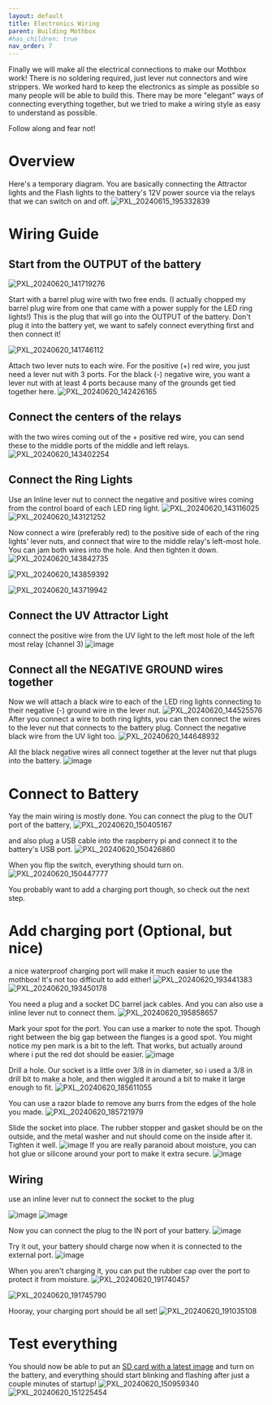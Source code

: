 ```yaml
---
layout: default
title: Electronics Wiring
parent: Building Mothbox
#has_children: true
nav_order: 7
---
```


Finally we will make all the electrical connections to make our Mothbox work! There is no soldering required, just lever nut connectors and wire strippers.
We worked hard to keep the electronics as simple as possible so many people will be able to build this. There may be more "elegant" ways of connecting everything together, but we tried to make a wiring style as easy to understand as possible. 

Follow along and fear not!

# Overview
Here's a temporary diagram. You are basically connecting the Attractor lights and the Flash lights to the battery's 12V power source via the relays that we can switch on and off.
![PXL_20240615_195332839](https://github.com/Digital-Naturalism-Laboratories/Mothbox/assets/742627/58deee13-4b66-4fa3-883e-b2eaaa2e85b1)


# Wiring Guide
## Start from the OUTPUT of the battery
![PXL_20240620_141719276](https://github.com/Digital-Naturalism-Laboratories/Mothbox/assets/742627/bda29859-2576-4e1f-9fcf-eb3ed73a26cf)

Start with a barrel plug wire with two free ends. (I actually chopped my barrel plug wire from one that came with a power supply for the LED ring lights!)
This is the plug that will go into the OUTPUT of the battery. Don't plug it into the battery yet, we want to safely connect everything first and then connect it!

![PXL_20240620_141746112](https://github.com/Digital-Naturalism-Laboratories/Mothbox/assets/742627/361faa84-31e9-440d-b031-0833ef7a540e)

Attach two lever nuts to each wire. For the positive (+) red wire, you just need a lever nut with 3 ports. For the black (-) negative wire, you want a lever nut with at least 4 ports because many of the grounds get tied together here.
![PXL_20240620_142426165](https://github.com/Digital-Naturalism-Laboratories/Mothbox/assets/742627/377c88cd-af71-43a1-9f9f-e62d86212ffe)

## Connect the centers of the relays

with the two wires coming out of the + positive red wire, you can send these to the middle ports of the middle and left relays.
![PXL_20240620_143402254](https://github.com/Digital-Naturalism-Laboratories/Mothbox/assets/742627/8a32a930-fdc2-45b0-ae3c-8fb9755ab6b8)


## Connect the Ring Lights
Use an Inline lever nut to connect the negative and positive wires coming from the control board of each LED ring light.
![PXL_20240620_143116025](https://github.com/Digital-Naturalism-Laboratories/Mothbox/assets/742627/5f14c01b-00cc-4b98-81df-b84dc81b4b2b)
![PXL_20240620_143121252](https://github.com/Digital-Naturalism-Laboratories/Mothbox/assets/742627/572008a0-f0d9-403b-9b24-95547c1f4353)

Now connect a wire (preferably red) to the positive side of each of the ring lights' lever nuts, and connect that wire to the middle relay's left-most hole. You can jam both wires into the hole. And then tighten it down.
![PXL_20240620_143842735](https://github.com/Digital-Naturalism-Laboratories/Mothbox/assets/742627/bada9af1-6a8b-40d0-803c-05b4fa02eb03)

![PXL_20240620_143859392](https://github.com/Digital-Naturalism-Laboratories/Mothbox/assets/742627/a6a50e01-838d-4e9f-8eb0-c50d824af6cd)

![PXL_20240620_143719942](https://github.com/Digital-Naturalism-Laboratories/Mothbox/assets/742627/3fb5a7c0-a3e1-4060-9ebb-d3ec70d6756b)

## Connect the UV Attractor Light
connect the positive wire from the UV light to the left most hole of the left most relay (channel 3)
![image](https://github.com/Digital-Naturalism-Laboratories/Mothbox/assets/742627/b762c973-733c-46cc-b772-a1bd11b6d4e7)

## Connect all the NEGATIVE GROUND wires together
Now we will attach a black wire to each of the LED ring lights connecting to their negative (-) ground wire in the lever nut.
![PXL_20240620_144525576](https://github.com/Digital-Naturalism-Laboratories/Mothbox/assets/742627/0a34f1ac-130c-40ae-bf7f-38df4cf32cee)
After you connect a wire to both ring lights, you can then connect the wires to the lever nut that connects to the battery plug. Connect the negative black wire from the UV light too.
![PXL_20240620_144648932](https://github.com/Digital-Naturalism-Laboratories/Mothbox/assets/742627/b3aa68ac-4c4c-46dd-94dc-d66e3dddd796)

All the black negative wires all connect together at the lever nut that plugs into the battery.
![image](https://github.com/Digital-Naturalism-Laboratories/Mothbox/assets/742627/0d2fb85f-1de3-48aa-ad94-c87a5f8dcd19)

# Connect to Battery
Yay the main wiring is mostly done. You can connect the plug to the OUT port of the battery,
![PXL_20240620_150405167](https://github.com/Digital-Naturalism-Laboratories/Mothbox/assets/742627/d7341c03-60b4-4ac5-95bc-074fe199cf7a)


and also plug a USB cable into the raspberry pi and connect it to the battery's USB port.
![PXL_20240620_150426860](https://github.com/Digital-Naturalism-Laboratories/Mothbox/assets/742627/4673a506-74e9-4d02-bd75-125442b1d69e)

When you flip the switch, everything should turn on.
![PXL_20240620_150447777](https://github.com/Digital-Naturalism-Laboratories/Mothbox/assets/742627/733881f7-a3d0-4b95-9e71-31fe0f7f33eb)

You probably want to add a charging port though, so check out the next step.

# Add charging port (Optional, but nice)
a nice waterproof charging port will make it much easier to use the mothbox! It's not too difficult to add either!
![PXL_20240620_193441383](https://github.com/Digital-Naturalism-Laboratories/Mothbox/assets/742627/a425a922-1475-46c4-ae93-56fd8cc75313)
![PXL_20240620_193450178](https://github.com/Digital-Naturalism-Laboratories/Mothbox/assets/742627/599533bd-8736-4c59-a80a-1b78619faf76)

You need a plug and a socket DC barrel jack cables. And you can also use a inline lever nut to connect them.
![PXL_20240620_195858657](https://github.com/Digital-Naturalism-Laboratories/Mothbox/assets/742627/a6376891-2706-4e3e-a003-0edd4d46b674)

Mark your spot for the port. You can use a marker to note the spot. Though right between the big gap between the flanges is a good spot. You might notice my pen mark is a bit to the left. That works, but actually around where i put the red dot should be easier.
![image](https://github.com/Digital-Naturalism-Laboratories/Mothbox/assets/742627/10b70c21-9337-485a-9186-2324bf1b0e06)



Drill a hole. Our socket is a little over 3/8 in in diameter, so i used a 3/8 in drill bit to make a hole, and then wiggled it around a bit to make it large enough to fit. 
![PXL_20240620_185611055](https://github.com/Digital-Naturalism-Laboratories/Mothbox/assets/742627/f55ffc26-adcb-4c15-96ca-ddbc6bb00e10)

You can use a razor blade to remove any burrs from the edges of the hole you made.
![PXL_20240620_185721979](https://github.com/Digital-Naturalism-Laboratories/Mothbox/assets/742627/e548a86a-03da-4662-8dc4-59c851655ff2)

Slide the socket into place. The rubber stopper and gasket should be on the outside, and the metal washer and nut should come on the inside after it. Tighten it well.
![image](https://github.com/Digital-Naturalism-Laboratories/Mothbox/assets/742627/4876edc3-8cdb-4c24-a8a7-d3b466d5fd8a)
If you are really paranoid about moisture, you can hot glue or silicone around your port to make it extra secure.
![image](https://github.com/Digital-Naturalism-Laboratories/Mothbox/assets/742627/59105d35-93fc-433c-bc66-981e39d7e803)

## Wiring
use an inline lever nut to connect the socket to the plug

![image](https://github.com/Digital-Naturalism-Laboratories/Mothbox/assets/742627/ef06751f-ea85-4ae8-89ce-63c4495adaf8)
![image](https://github.com/Digital-Naturalism-Laboratories/Mothbox/assets/742627/dda78c19-a41c-4487-97c4-7330b2ab44c9)

Now you can connect the plug to the IN port of your battery.
![image](https://github.com/Digital-Naturalism-Laboratories/Mothbox/assets/742627/658a6754-0f17-4b44-ab27-db76b8c48800)

Try it out, your battery should charge now when it is connected to the external port.
![image](https://github.com/Digital-Naturalism-Laboratories/Mothbox/assets/742627/b6aa7c63-54ab-48ab-a8bf-e5a2a70c4ab6)


When you aren't charging it, you can put the rubber cap over the port to protect it from moisture.
![PXL_20240620_191740457](https://github.com/Digital-Naturalism-Laboratories/Mothbox/assets/742627/728d8718-5f90-4d1a-bd7e-4b6ecb45d0a4)

![PXL_20240620_191745790](https://github.com/Digital-Naturalism-Laboratories/Mothbox/assets/742627/2236189f-2b7f-4016-8910-c8cb9f18bcbd)


Hooray, your charging port should be all set!
![PXL_20240620_191035108](https://github.com/Digital-Naturalism-Laboratories/Mothbox/assets/742627/43c57308-e4ac-49f0-9e67-e7706c96459d)


# Test everything
You should now be able to put an [SD card with a latest image](https://drive.google.com/drive/u/0/folders/1o3aGB1MZUrNxRoGycFVw_ofUQehrjuqF)
and turn on the battery, and everything should start blinking and flashing after just a couple minutes of startup!
![PXL_20240620_150959340](https://github.com/Digital-Naturalism-Laboratories/Mothbox/assets/742627/d4d6866a-229f-4dd8-9291-b56a2386925b)
![PXL_20240620_151225454](https://github.com/Digital-Naturalism-Laboratories/Mothbox/assets/742627/f3e75100-5bcb-4b72-a5e4-8ae6af3690f2)


